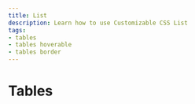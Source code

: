 ```yaml
---
title: List
description: Learn how to use Customizable CSS List
tags:
- tables
- tables hoverable
- tables border
---
```


# Tables